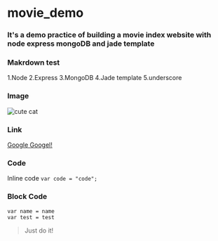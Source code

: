 # movie_demo
### It's a demo practice of building a movie index website with node express mongoDB and jade template

### Makrdown test
1.Node
2.Express
3.MongoDB
4.Jade template
5.underscore

### Image 
![cute cat](http://www.vetprofessionals.com/catprofessional/images/home-cat.jpg)

### Link
[Google Googel!](http://google.com)

### Code
Inline code `var code = "code";`

### Block Code 
```
var name = name 
var test = test

```

> Just do it!